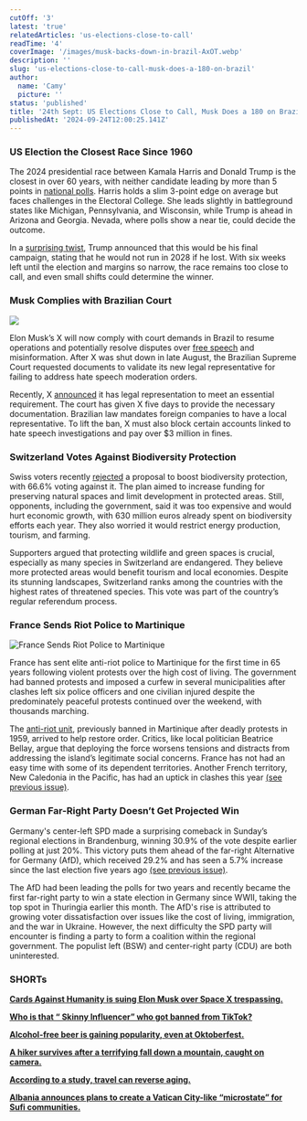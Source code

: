 ```yaml
---
cutOff: '3'
latest: 'true'
relatedArticles: 'us-elections-close-to-call'
readTime: '4'
coverImage: '/images/musk-backs-down-in-brazil-AxOT.webp'
description: ''
slug: 'us-elections-close-to-call-musk-does-a-180-on-brazil'
author:
  name: 'Camy'
  picture: ''
status: 'published'
title: '24th Sept: US Elections Close to Call, Musk Does a 180 on Brazil'
publishedAt: '2024-09-24T12:00:25.141Z'
---
```


### US Election the Closest Race Since 1960

The 2024 presidential race between Kamala Harris and Donald Trump is the closest in over 60 years, with neither candidate leading by more than 5 points in [national polls](https://www.bbc.com/news/articles/cj4x71znwxdo). Harris holds a slim 3-point edge on average but faces challenges in the Electoral College. She leads slightly in battleground states like Michigan, Pennsylvania, and Wisconsin, while Trump is ahead in Arizona and Georgia. Nevada, where polls show a near tie, could decide the outcome. 

In a [surprising twist](https://www.bbc.com/news/articles/czj9ekdvxx2o), Trump announced that this would be his final campaign, stating that he would not run in 2028 if he lost. With six weeks left until the election and margins so narrow, the race remains too close to call, and even small shifts could determine the winner.

### Musk Complies with Brazilian Court

![](/images/musk-backs-down-in-brazil-gyMz.webp)

​​Elon Musk’s X will now comply with court demands in Brazil to resume operations and potentially resolve disputes over [free speech](https://x.com/GlobalAffairs/status/1829296715989414281) and misinformation. After X was shut down in late August, the Brazilian Supreme Court requested documents to validate its new legal representative for failing to address hate speech moderation orders.

Recently, X [announced](https://x.com/GlobalAffairs/status/1836567745229365552) it has legal representation to meet an essential requirement. The court has given X five days to provide the necessary documentation. Brazilian law mandates foreign companies to have a local representative. To lift the ban, X must also block certain accounts linked to hate speech investigations and pay over $3 million in fines.

### Switzerland Votes Against Biodiversity Protection 

Swiss voters recently [rejected](https://www.euronews.com/2024/09/22/referendum-underway-on-whether-to-boost-switzerlands-biodiversity) a proposal to boost biodiversity protection, with 66.6% voting against it. The plan aimed to increase funding for preserving natural spaces and limit development in protected areas. Still, opponents, including the government, said it was too expensive and would hurt economic growth, with 630 million euros already spent on biodiversity efforts each year. They also worried it would restrict energy production, tourism, and farming. 

Supporters argued that protecting wildlife and green spaces is crucial, especially as many species in Switzerland are endangered. They believe more protected areas would benefit tourism and local economies. Despite its stunning landscapes, Switzerland ranks among the countries with the highest rates of threatened species. This vote was part of the country’s regular referendum process.

### France Sends Riot Police to Martinique

![France Sends Riot Police to Martinique](/images/france-sends-riot-police-to-martinique-g0Nj.webp)

France has sent elite anti-riot police to Martinique for the first time in 65 years following violent protests over the high cost of living. The government had banned protests and imposed a curfew in several municipalities after clashes left six police officers and one civilian injured despite the predominately peaceful protests continued over the weekend, with thousands marching. 

The [anti-riot unit](https://www.voanews.com/a/long-forbidden-french-anti-riot-force-sent-to-martinique-as-thousands-defy-bans-on-protests/7794186.html), previously banned in Martinique after deadly protests in 1959, arrived to help restore order. Critics, like local politician Beatrice Bellay, argue that deploying the force worsens tensions and distracts from addressing the island’s legitimate social concerns. France has not had an easy time with some of its dependent territories. Another French territory, New Caledonia in the Pacific, has had an uptick in clashes this year [(see previous issue)](https://www.geopolitics.world/archives/20th-sept-french-security-forces-kill-2-fbi-disrupts-chinese-hackers). 

### German Far-Right Party Doesn’t Get Projected Win

Germany's center-left SPD made a surprising comeback in Sunday’s regional elections in Brandenburg, winning 30.9% of the vote despite earlier polling at just 20%. This victory puts them ahead of the far-right Alternative for Germany (AfD), which received 29.2% and has seen a 5.7% increase since the last election five years ago [(see previous issue)](https://www.geopolitics.world/archives/quad-summit-new-french-government).

The AfD had been leading the polls for two years and recently became the first far-right party to win a state election in Germany since WWII, taking the top spot in Thuringia earlier this month. The AfD's rise is attributed to growing voter dissatisfaction over issues like the cost of living, immigration, and the war in Ukraine. However, the next difficulty the SPD party will encounter is finding a party to form a coalition within the regional government. The populist left (BSW) and center-right party (CDU) are both uninterested. 

### SHORTs

[**Cards Against Humanity is suing Elon Musk over Space X trespassing.**](https://apnews.com/article/cards-against-humanity-elon-musk-spacex-aa404db43f94fae76dc7524c7a646aca) 

[**Who is that “ Skinny Influencer” who got banned from TikTok?**](https://www.rnz.co.nz/news/world/528678/who-is-the-skinny-influencer-liv-schmidt)

[**Alcohol-free beer is gaining popularity, even at Oktoberfest.**](https://www.euronews.com/culture/2024/09/23/no-buzz-no-problem-germany-sees-non-alcoholic-drinks-gain-popularity) 

[**A hiker survives after a terrifying fall down a mountain, caught on camera.**](https://edition.cnn.com/2024/09/20/asia/anhui-china-hiker-fall-video-intl-hnk/index.html)

[**According to a study, travel can reverse aging.**](https://www.newsweek.com/travel-makes-you-younger-woman-visits-40-countries-1951995)

[**Albania announces plans to create a Vatican City-like “microstate” for Sufi communities.**](https://www.euronews.com/2024/09/21/albania-plans-to-create-sovereign-micro-state-for-sufi-muslim-order)